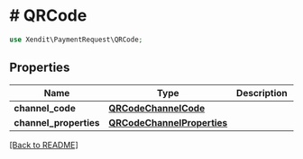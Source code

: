 # # QRCode


```php
use Xendit\PaymentRequest\QRCode;
```
## Properties

| Name | Type | Description | Examples | Notes |
| ------------ | ------------- | ------------- | ------------- | -------------|
| **channel_code** | [**QRCodeChannelCode**](QRCodeChannelCode.md) |  | null |  [optional] |
| **channel_properties** | [**QRCodeChannelProperties**](QRCodeChannelProperties.md) |  | null |  [optional] |


[[Back to README]](../../README.md)
